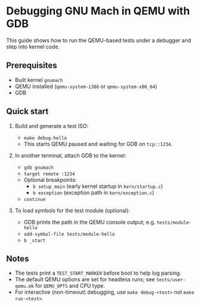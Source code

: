 # Debugging GNU Mach in QEMU with GDB

This guide shows how to run the QEMU-based tests under a debugger and step into kernel code.

## Prerequisites

- Built kernel `gnumach`
- QEMU installed (`qemu-system-i386` or `qemu-system-x86_64`)
- GDB

## Quick start

1. Build and generate a test ISO:
   - `make debug-hello`
   - This starts QEMU paused and waiting for GDB on `tcp::1234`.

2. In another terminal, attach GDB to the kernel:
   - `gdb gnumach`
   - `target remote :1234`
   - Optional breakpoints:
     - `b setup_main` (early kernel startup in `kern/startup.c`)
     - `b exception` (exception path in `kern/exception.c`)
   - `continue`

3. To load symbols for the test module (optional):
   - GDB prints the path in the QEMU console output; e.g. `tests/module-hello`
   - `add-symbol-file tests/module-hello`
   - `b _start`

## Notes

- The tests print a `TEST_START_MARKER` before boot to help log parsing.
- The default QEMU options are set for headless runs; see `tests/user-qemu.mk` for `QEMU_OPTS` and CPU type.
- For interactive (non-timeout) debugging, use `make debug-<test>` not `make run-<test>`.
